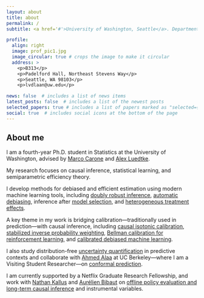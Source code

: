 ```yaml
---
layout: about
title: about
permalink: /
subtitle: <a href='#'>University of Washington, Seattle</a>. Department of Statistics

profile:
  align: right
  image: prof_pic1.jpg 
  image_circular: true # crops the image to make it circular
  address: >
    <p>B313</p>
    <p>Padelford Hall, Northeast Stevens Way</p>
    <p>Seattle, WA 98103</p>
    <p>lvdlaan@uw.edu</p>

news: false  # includes a list of news items
latest_posts: false  # includes a list of the newest posts
selected_papers: true # includes a list of papers marked as "selected={true}"
social: true  # includes social icons at the bottom of the page
---
```


## About me

I am a fourth-year Ph.D. student in Statistics at the University of Washington, advised by [Marco Carone](http://faculty.washington.edu/mcarone/about.html) and [Alex Luedtke](http://www.alexluedtke.com).

My research focuses on causal inference, statistical learning, and semiparametric efficiency theory.  

I develop methods for debiased and efficient estimation using modern machine learning tools, including [doubly robust inference](https://arxiv.org/pdf/2411.02771), [automatic debiasing](https://arxiv.org/pdf/2501.11868), inference after [model selection](https://arxiv.org/pdf/2307.12544), and [heterogeneous treatment effects](https://arxiv.org/pdf/2402.01972).  

A key theme in my work is bridging calibration—traditionally used in prediction—with causal inference, including [causal isotonic calibration](https://proceedings.mlr.press/v202/van-der-laan23a/van-der-laan23a.pdf), [stabilized inverse probability weighting](https://arxiv.org/pdf/2411.06342), [Bellman calibration for reinforcement learning](https://arxiv.org/pdf/2501.06926), and [calibrated debiased machine learning](https://arxiv.org/pdf/2411.02771).

I also study distribution-free [uncertainty quantification](https://arxiv.org/pdf/2502.05676) in predictive contexts and collaborate with [Ahmed Alaa](https://vcresearch.berkeley.edu/faculty/ahmed-alaa) at UC Berkeley—where I am a Visiting Student Researcher—on [conformal prediction](https://proceedings.neurips.cc/paper_files/paper/2024/file/c1c49aba08e6c90f2b1f85751f497a2f-Paper-Conference.pdf).

I am currently supported by a Netflix Graduate Research Fellowship, and work with [Nathan Kallus](https://nathankallus.com/) and [Aurélien Bibaut](https://scholar.google.com/citations?user=N_8WC5oAAAAJ&hl=en) on [offline policy evaluation and long-term causal inference](https://arxiv.org/pdf/2501.06926) and instrumental variables.
